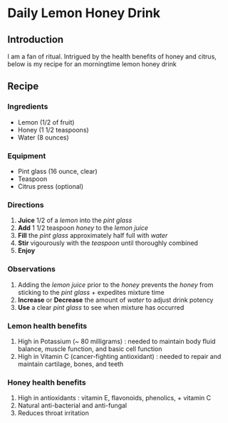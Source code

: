# Daily Lemon Honey Drink

## Introduction

I am a fan of ritual.  Intrigued by the health benefits of honey and citrus, below is my recipe for an
morningtime lemon honey drink

## Recipe

### Ingredients

- Lemon (1/2 of fruit)
- Honey (1 1/2 teaspoons)
- Water (8 ounces)

### Equipment

- Pint glass (16 ounce, clear)
- Teaspoon
- Citrus press (optional)

### Directions

1. **Juice** 1/2 of a *lemon* into the *pint glass*
2. **Add** 1 1/2 teaspoon *honey* to the *lemon juice*
3. **Fill** the *pint glass* approximately half full with *water*
4. **Stir** vigourously with the *teaspoon* until thoroughly combined
5. **Enjoy**

### Observations

1.  Adding the *lemon juice* prior to the *honey* prevents the *honey* from
sticking to the *pint glass* + expedites mixture time
2. **Increase** or **Decrease** the amount of *water* to adjust drink potency
3. **Use** a clear *pint glass* to see when mixture has occurred

### Lemon health benefits

1. High in Potassium (~ 80 milligrams) : needed to maintain body fluid balance,
muscle function, and basic cell function
2. High in Vitamin C (cancer-fighting antioxidant) : needed to repair and
maintain cartilage, bones, and teeth 

### Honey health benefits

1. High in antioxidants : vitamin E, flavonoids, phenolics, + vitamin C
2. Natural anti-bacterial and anti-fungal
3. Reduces throat irritation


